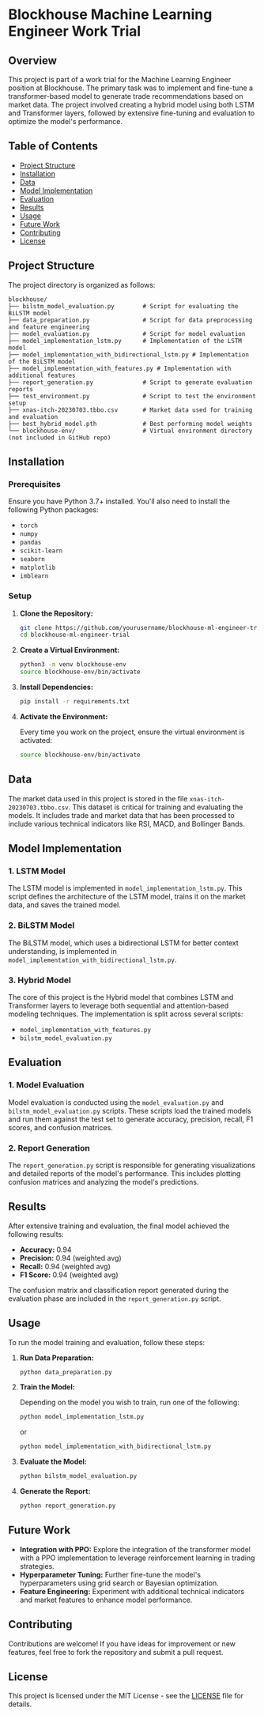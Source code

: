 # Blockhouse Machine Learning Engineer Work Trial

## Overview

This project is part of a work trial for the Machine Learning Engineer position at Blockhouse. The primary task was to implement and fine-tune a transformer-based model to generate trade recommendations based on market data. The project involved creating a hybrid model using both LSTM and Transformer layers, followed by extensive fine-tuning and evaluation to optimize the model's performance.

## Table of Contents

- [Project Structure](#project-structure)
- [Installation](#installation)
- [Data](#data)
- [Model Implementation](#model-implementation)
- [Evaluation](#evaluation)
- [Results](#results)
- [Usage](#usage)
- [Future Work](#future-work)
- [Contributing](#contributing)
- [License](#license)

## Project Structure

The project directory is organized as follows:

```
blockhouse/
├── bilstm_model_evaluation.py        # Script for evaluating the BiLSTM model
├── data_preparation.py               # Script for data preprocessing and feature engineering
├── model_evaluation.py               # Script for model evaluation
├── model_implementation_lstm.py      # Implementation of the LSTM model
├── model_implementation_with_bidirectional_lstm.py # Implementation of the BiLSTM model
├── model_implementation_with_features.py # Implementation with additional features
├── report_generation.py              # Script to generate evaluation reports
├── test_environment.py               # Script to test the environment setup
├── xnas-itch-20230703.tbbo.csv       # Market data used for training and evaluation
├── best_hybrid_model.pth             # Best performing model weights
└── blockhouse-env/                   # Virtual environment directory (not included in GitHub repo)
```

## Installation

### Prerequisites

Ensure you have Python 3.7+ installed. You'll also need to install the following Python packages:

- `torch`
- `numpy`
- `pandas`
- `scikit-learn`
- `seaborn`
- `matplotlib`
- `imblearn`

### Setup

1. **Clone the Repository:**

   ```bash
   git clone https://github.com/yourusername/blockhouse-ml-engineer-trial.git
   cd blockhouse-ml-engineer-trial
   ```

2. **Create a Virtual Environment:**

   ```bash
   python3 -m venv blockhouse-env
   source blockhouse-env/bin/activate
   ```

3. **Install Dependencies:**

   ```bash
   pip install -r requirements.txt
   ```

4. **Activate the Environment:**

   Every time you work on the project, ensure the virtual environment is activated:

   ```bash
   source blockhouse-env/bin/activate
   ```

## Data

The market data used in this project is stored in the file `xnas-itch-20230703.tbbo.csv`. This dataset is critical for training and evaluating the models. It includes trade and market data that has been processed to include various technical indicators like RSI, MACD, and Bollinger Bands.

## Model Implementation

### 1. LSTM Model

The LSTM model is implemented in `model_implementation_lstm.py`. This script defines the architecture of the LSTM model, trains it on the market data, and saves the trained model.

### 2. BiLSTM Model

The BiLSTM model, which uses a bidirectional LSTM for better context understanding, is implemented in `model_implementation_with_bidirectional_lstm.py`.

### 3. Hybrid Model

The core of this project is the Hybrid model that combines LSTM and Transformer layers to leverage both sequential and attention-based modeling techniques. The implementation is split across several scripts:
- `model_implementation_with_features.py`
- `bilstm_model_evaluation.py`

## Evaluation

### 1. Model Evaluation

Model evaluation is conducted using the `model_evaluation.py` and `bilstm_model_evaluation.py` scripts. These scripts load the trained models and run them against the test set to generate accuracy, precision, recall, F1 scores, and confusion matrices.

### 2. Report Generation

The `report_generation.py` script is responsible for generating visualizations and detailed reports of the model's performance. This includes plotting confusion matrices and analyzing the model's predictions.

## Results

After extensive training and evaluation, the final model achieved the following results:

- **Accuracy:** 0.94
- **Precision:** 0.94 (weighted avg)
- **Recall:** 0.94 (weighted avg)
- **F1 Score:** 0.94 (weighted avg)

The confusion matrix and classification report generated during the evaluation phase are included in the `report_generation.py` script.

## Usage

To run the model training and evaluation, follow these steps:

1. **Run Data Preparation:**

   ```bash
   python data_preparation.py
   ```

2. **Train the Model:**

   Depending on the model you wish to train, run one of the following:

   ```bash
   python model_implementation_lstm.py
   ```

   or

   ```bash
   python model_implementation_with_bidirectional_lstm.py
   ```

3. **Evaluate the Model:**

   ```bash
   python bilstm_model_evaluation.py
   ```

4. **Generate the Report:**

   ```bash
   python report_generation.py
   ```

## Future Work

- **Integration with PPO:** Explore the integration of the transformer model with a PPO implementation to leverage reinforcement learning in trading strategies.
- **Hyperparameter Tuning:** Further fine-tune the model's hyperparameters using grid search or Bayesian optimization.
- **Feature Engineering:** Experiment with additional technical indicators and market features to enhance model performance.

## Contributing

Contributions are welcome! If you have ideas for improvement or new features, feel free to fork the repository and submit a pull request.

## License

This project is licensed under the MIT License - see the [LICENSE](LICENSE) file for details.
